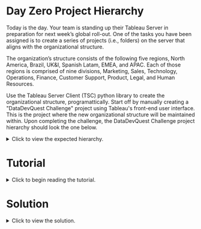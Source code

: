 # Day Zero Project Hierarchy
Today is the day. Your team is standing up their Tableau Server in preparation for next week’s global roll-out. One of the tasks you have been assigned is to create a series of projects (i.e., folders) on the server that aligns with the organizational structure.

The organization’s structure consists of the following five regions, North America, Brazil, UK&I, Spanish Latam, EMEA, and APAC. Each of those regions is comprised of nine divisions, Marketing, Sales, Technology, Operations, Finance, Customer Support, Product, Legal, and Human Resources.

Use the Tableau Server Client (TSC) python library to create the organizational structure, programattically. Start off by manually creating a "DataDevQuest Challenge" project using Tableau's front-end user interface. This is the project where the new organizational structure will be maintained within. Upon completing the challenge, the DataDevQuest Challenge project hierarchy should look the one below.

<details>
  <summary>Click to view the expected hierarchy.</summary>
  
    - DataDevQuest Challenge  
      - APAC  
        - Marketing  
        - Sales  
        - Technology  
        - Operations  
        - Finance  
        - Customer Support  
        - Product  
        - Legal  
        - Human Resources  
      - Brazil  
        - Marketing  
        - Sales  
        - Technology  
        - Operations  
        - Finance  
        - Customer Support  
        - Product  
        - Legal  
        - Human Resources  
      - EMEA  
        - Marketing  
        - Sales  
        - Technology  
        - Operations  
        - Finance  
        - Customer Support  
        - Product  
        - Legal  
        - Human Resources  
      - North America  
        - Marketing  
        - Sales  
        - Technology  
        - Operations  
        - Finance  
        - Customer Support  
        - Product  
        - Legal  
        - Human Resources  
      - Spanish Latam  
        - Marketing  
        - Sales  
        - Technology  
        - Operations  
        - Finance  
        - Customer Support  
        - Product  
        - Legal  
        - Human Resources  
      - UK&I  
        - Marketing  
        - Sales  
        - Technology  
        - Operations  
        - Finance  
        - Customer Support  
        - Product  
        - Legal
</details>

# Tutorial
<details>
  <summary>Click to begin reading the tutorial.</summary>

Create an environment (.env) file and place it in the same directory as the python file dedicated to this tutorial for ease-of-access. The contents of the .env file used for this tutorial can be found below.

TABLEAU_SERVER_FULL_URL=https://10ax.online.tableau.com/#/site/sqlshortreads  
TABLEAU_SERVER_SITE_ID=sqlshortreads  
TABLEAU_SERVER_TOKEN_NAME=TSM  
TABLEAU_SERVER_TOKEN_VALUE=VmhlQ6HbQDqr9QF/AZiQ9g==:n3RsYPPNt8w6covEZG9f37Kn4KTf8M0G  
TABLEAU_VERIFY_CERTIFICATE=False  

Import the necessary packages. Each of these packages will be discussed in turn.

Use package, os and dotenv, to load your environment file and allow its variables to be accessed. This step is critical for accessing your Tableau Server or Tableau Cloud instance, programmatically.

```python
# Load environment variables from .env file.
load_dotenv()
TABLEAU_SERVER_FULL_URL = os.getenv('TABLEAU_SERVER_FULL_URL')
TABLEAU_SERVER_SITE_ID = os.getenv('TABLEAU_SERVER_SITE_ID')
TABLEAU_SERVER_TOKEN_NAME = os.getenv('TABLEAU_SERVER_TOKEN_NAME')
TABLEAU_SERVER_TOKEN_VALUE = os.getenv('TABLEAU_SERVER_TOKEN_VALUE')
TABLEAU_VERIFY_CERTIFICATE = os.getenv('TABLEAU_VERIFY_CERTIFICATE', 'True') == 'True'
```
Create a means to authenticate with your Tableau Server or Tableau Cloud instance by using TSC’s PersonalAccessTokenAuth class. Pass in the environment variables that correspond to token name, token value, and site ID, if applicable. If you are using Tableau Server and use the default site, then your site ID value should be None or an empty string.

```python
# Create authentication object using the token and site ID details.
TABLEAU_AUTHENTICATION = tsc.PersonalAccessTokenAuth(
  token_name=TABLEAU_SERVER_TOKEN_NAME,
  personal_access_token=TABLEAU_SERVER_TOKEN_VALUE,
  site_id=TABLEAU_SERVER_SITE_ID
)
```

Next, create an instance of TSC’s Server class and pass in the base URL associated with your Tableau Server or Tableau Cloud instance. If you are authenticating with a Tableau Server that uses the default site, then the full server URL and the base URL will be identical. Otherwise, be sure to exclude the site ID from the URL. Optionally, choose not to verify the server's SSL/TLS certificate. If you are authenticating with a Tableau Cloud instance, maintaining the default value of True is unlikely to cause you any problems. I have only seen and experienced an issue with the default value when using Tableau Server instances maintained by the companies I have worked for.

```python
# Create a tableau server client object using specified server URL.
SERVER = tsc.Server('https://10ax.online.tableau.com')
# Disable certificate verification. The next line of code may be required due to certificate issues.
SERVER.add_http_options({'verify': False})
```

Now, read in the organizational structure maintained within the CSV file provided and create a python dictionary containing a key for each unique region. Each key’s value should be the respective region’s divisions as a python list. Keep in mind, there are several ways to achieve the desired dictionary structure and the strategy shown below is just one way.

```python
# Read in organizational structure from a CSV file.
ORGANIZATIONAL_STRUCTURE = pd.read_csv('organizational_structure.csv')
# Create a mapping of regions to their respective divisions.
region_division_mapping = (
  ORGANIZATIONAL_STRUCTURE
  .groupby('Region')['Division']
  .unique()
  .apply(list)
  .to_dict()
)
```

Aside from reading in the organizational structure and subsequently creating the region-division mapping, the previous steps are those that you will find yourself repeating throughout your future scripts aimed at interacting with your Tableau Server or Tableau cloud instance, programmatically, through Tableau Server Client.

In the next step, you will use the SERVER and TABLEAU_AUTHENTICATION objects created above to sign-in to your Tableau Server or Tableau Cloud instance. The method, “use_highest_version” ensures that the latest Tableau Rest API version supported by your Tableau Server or Tableau Cloud instance is used. The endpoints and overall functionality available to you through Tableau Server Client and the REST API will be determined by the version.

When using this method, you will see a deprecation warning as the method is planned to be removed in the future. At the time of writing this tutorial, the SERVER object has an attribute called “use_server_version” that defaults to False. Setting the attribute to True is intended to replace the use of “use_highest_version.” The new attribute appears to work well with Tableau Cloud; however, I have not had any success using it with Tableau Server, so I would suggest continuing to use “use_highest_version” as shown below and in the solution, especially if you are connecting to Tableau Server.

```python
# Sign-in to server.
with SERVER.auth.sign_in(TABLEAU_AUTHENTICATION):
  # Ensure the most recent Tableau REST API version is used.
  SERVER.use_highest_version()
```

Retrieve the project ID value corresponding to the “DataDevQuest Challenge” project you created at the beginning of this tutorial by using the projects endpoint and filter method. Remember, this is where the to-be project hierarchy will reside. By creating the project manually in advance, we have made the task of specifying where to place the new region and division projects less complex. Generally, you will not know the parent project ID value in advance and project names will not be unique across the environment.

```python
    # Extract the parent project ID for the 'DataDevQuest Challenge' project where the new projects will be created.
    parent_project_id = SERVER.projects.filter(name='DataDevQuest Challenge')[0].id
```

Below is an example on how you could retrieve the parent project ID value (i.e., location) of a project to ensure any action you take programmatically applies to the right objects (e.g., flow, workbook, data source, project, etc.). To incorporate this into the solution provided, you would programmatically determine the ID value of the "DataDevQuest Challenge" to ensure each region project is created underneath that project. The same process would be repeated when creating the individual division projects corresponding to each region.

```python
# Create a filter for the project for which the projects will be published.
# There could be multiple projects with the same name, so the one with a parent project
# name of "DataDevQuest Challenge" must be identified.
parent_project = server.projects.filter(name='DataDevQuest Challenge')
projects = server.projects.filter(name='North America')
project = [project for project in projects if project.parent_id == parent_project[0].id]
```

For the next step, you will iterate over the region-division mapping dictionary to create a project for each region and a series of projects corresponding to each region. Each of these “region” projects are to be placed within the "DataDevQuest Challenge" project. Take special note on the use of sleep(2) here to artificially pause the script execution for two seconds immediately after the creation of each region project. This is required because the creation of a project may take longer to register on your Tableau Server or Tableau Cloud instance than the amount of time the script requires to continue with the subsequent creation of division projects underneath each region project. In other words, when you attempt to create the first division project for a particular region, it is quite possible that you will attempt to retrieve the project ID value for the parent project (i.e., respective region) and it will not exist yet, resulting in an error being thrown.

```python
  # For each region, create a new project and then create the division projects within it.
  for region, divisions in region_division_mapping.items():
      new_region_project = tsc.ProjectItem(
          name=region,
          description=f'Parent project for {region} divisions.',
          parent_id=parent_project_id
      )
      SERVER.projects.create(project_item=new_region_project)
      # Wait for a short period to ensure the project is created before proceeding.
      sleep(2)
```

```python
        # Extract the ID of the newly created region project to use as a parent for division projects.
        region_project_id = SERVER.projects.filter(name=region)[0].id
        new_division_projects = [
            tsc.ProjectItem(
                name=division,
                description=f"Project for {region}'s {division} division.",
                parent_id=region_project_id
            )
            for division in divisions
        ]
        # Create each division project under the newly created region project.
        for new_division_project in new_division_projects:
            SERVER.projects.create(project_item=new_division_project)
```

</details>

# Solution
<details>
  <summary>Click to view the solution.</summary>
  
  ```python
import os

from dotenv import load_dotenv
import pandas as pd
import tableauserverclient as tsc
from time import sleep

# Load environment variables from .env file.
load_dotenv()
TABLEAU_SERVER_FULL_URL = os.getenv('TABLEAU_SERVER_FULL_URL')
TABLEAU_SERVER_SITE_ID = os.getenv('TABLEAU_SERVER_SITE_ID')
TABLEAU_SERVER_TOKEN_NAME = os.getenv('TABLEAU_SERVER_TOKEN_NAME')
TABLEAU_SERVER_TOKEN_VALUE = os.getenv('TABLEAU_SERVER_TOKEN_VALUE')
TABLEAU_VERIFY_CERTIFICATE = os.getenv('TABLEAU_VERIFY_CERTIFICATE', 'True') == 'True'

# Create authentication object using the token and site ID details.
TABLEAU_AUTHENTICATION = tsc.PersonalAccessTokenAuth(
    token_name=TABLEAU_SERVER_TOKEN_NAME,
    personal_access_token=TABLEAU_SERVER_TOKEN_VALUE,
    site_id=TABLEAU_SERVER_SITE_ID
)
# Create a tableau server client object using specified server URL.
SERVER = tsc.Server('https://10ax.online.tableau.com')
# Disable certificate verification. The next line of code may be required due to certificate issues.
SERVER.add_http_options({'verify': False})
# Read in organizational structure from a CSV file.
ORGANIZATIONAL_STRUCTURE = pd.read_csv('organizational_structure.csv')
# Create a mapping of regions to their respective divisions.
region_division_mapping = (
    ORGANIZATIONAL_STRUCTURE
    .groupby('Region')['Division']
    .unique()
    .apply(list)
    .to_dict()
)
# Sign-in to server.
with SERVER.auth.sign_in(TABLEAU_AUTHENTICATION):
    # Ensure the most recent Tableau REST API version is used.
    SERVER.use_highest_version()
    # Extract the parent project ID for the 'DataDevQuest Challenge' project where the new projects will be created.
    parent_project_id = SERVER.projects.filter(name='DataDevQuest Challenge')[0].id
    # For each region, create a new project and then create the division projects within it.
    for region, divisions in region_division_mapping.items():
        new_region_project = tsc.ProjectItem(
            name=region,
            description=f'Parent project for {region} divisions.',
            parent_id=parent_project_id
        )
        SERVER.projects.create(project_item=new_region_project)
        # Wait for a short period to ensure the project is created before proceeding.
        sleep(2)
        # Extract the ID of the newly created region project to use as a parent for division projects.
        region_project_id = SERVER.projects.filter(name=region)[0].id
        new_division_projects = [
            tsc.ProjectItem(
                name=division,
                description=f"Project for {region}'s {division} division.",
                parent_id=region_project_id
            )
            for division in divisions
        ]
        # Create each division project under the newly created region project.
        for new_division_project in new_division_projects:
            SERVER.projects.create(project_item=new_division_project)
```
